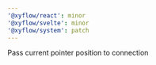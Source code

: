 ```yaml
---
'@xyflow/react': minor
'@xyflow/svelte': minor
'@xyflow/system': patch
---
```


Pass current pointer position to connection
